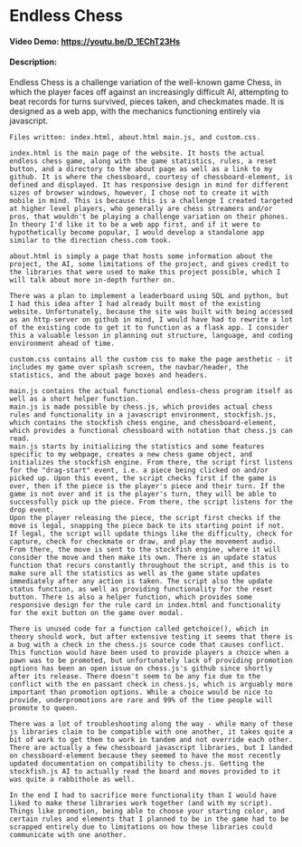 # Endless Chess
#### Video Demo:  <https://youtu.be/D_1EChT23Hs>
#### Description:
Endless Chess is a challenge variation of the well-known game Chess, in which the player faces off against an increasingly difficult AI, attempting to beat records for turns survived, pieces taken, and checkmates made. It is designed as a web app, with the mechanics functioning entirely via javascript.

    Files written: index.html, about.html main.js, and custom.css.

    index.html is the main page of the website. It hosts the actual endless chess game, along with the game statistics, rules, a reset button, and a directory to the about page as well as a link to my github. It is where the chessboard, courtesy of chessboard-element, is defined and displayed. It has responsive design in mind for different sizes of browser windows, however, I chose not to create it with mobile in mind. This is because this is a challenge I created targeted at higher level players, who generally are chess streamers and/or pros, that wouldn't be playing a challenge variation on their phones. In theory I'd like it to be a web app first, and if it were to hypothetically become popular, I would develop a standalone app similar to the direction chess.com took.

    about.html is simply a page that hosts some information about the project, the AI, some limitations of the project, and gives credit to the libraries that were used to make this project possible, which I will talk about more in-depth further on.

    There was a plan to implement a leaderboard using SQL and python, but I had this idea after I had already built most of the existing website. Unfortunately, because the site was built with being accessed as an http-server on github in mind, I would have had to rewrite a lot of the existing code to get it to function as a flask app. I consider this a valuable lesson in planning out structure, language, and coding environment ahead of time.

    custom.css contains all the custom css to make the page aesthetic - it includes my game over splash screen, the navbar/header, the statistics, and the about page boxes and headers.

    main.js contains the actual functional endless-chess program itself as well as a short helper function.
    main.js is made possible by chess.js, which provides actual chess rules and functionality in a javascript environment, stockfish.js, which contains the stockfish chess engine, and chessboard-element, which provides a functional chessboard with notation that chess.js can read.
    main.js starts by initializing the statistics and some features specific to my webpage, creates a new chess game object, and initializes the stockfish engine. From there, the script first listens for the "drag-start" event, i.e. a piece being clicked on and/or picked up. Upon this event, the script checks first if the game is over, then if the piece is the player's piece and their turn. If the game is not over and it is the player's turn, they will be able to successfully pick up the piece. From there, the script listens for the drop event.
    Upon the player releasing the piece, the script first checks if the move is legal, snapping the piece back to its starting point if not.
    If legal, the script will update things like the difficulty, check for capture, check for checkmate or draw, and play the movement audio. From there, the move is sent to the stockfish engine, where it will consider the move and then make its own. There is an update status function that recurs constantly throughout the script, and this is to make sure all the statistics as well as the game state updates immediately after any action is taken. The script also the update status function, as well as providing functionality for the reset button. There is also a helper function, which provides some responsive design for the rule card in index.html and functionality for the exit button on the game over modal.

    There is unused code for a function called getchoice(), which in theory should work, but after extensive testing it seems that there is a bug with a check in the chess.js source code that causes conflict. This function would have been used to provide players a choice when a pawn was to be promoted, but unfortunately lack of providing promotion options has been an open issue on chess.js's github since shortly after its release. There doesn't seem to be any fix due to the conflict with the en passant check in chess.js, which is arguably more important than promotion options. While a choice would be nice to provide, underpromotions are rare and 99% of the time people will promote to queen.

    There was a lot of troubleshooting along the way - while many of these js libraries claim to be compatible with one another, it takes quite a bit of work to get them to work in tandem and not override each other. There are actually a few chessboard javascript libraries, but I landed on chessboard-element because they seemed to have the most recently updated documentation on compatibility to chess.js. Getting the stockfish.js AI to actually read the board and moves provided to it was quite a rabbithole as well.

    In the end I had to sacrifice more functionality than I would have liked to make these libraries work together (and with my script). Things like promotion, being able to choose your starting color, and certain rules and elements that I planned to be in the game had to be scrapped entirely due to limitations on how these libraries could communicate with one another.